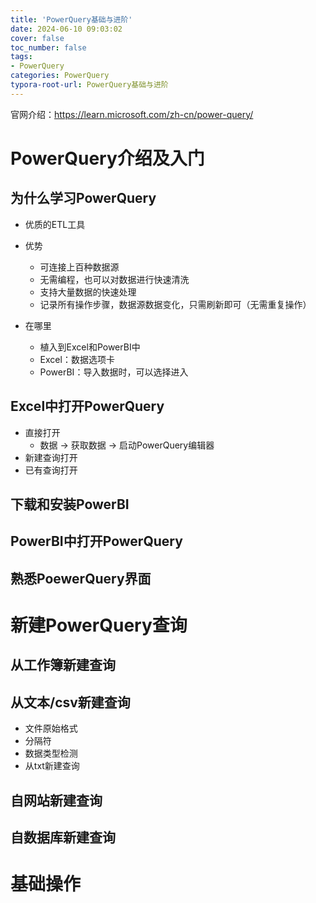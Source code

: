 ```yaml
---
title: 'PowerQuery基础与进阶'
date: 2024-06-10 09:03:02
cover: false
toc_number: false
tags:
- PowerQuery
categories: PowerQuery
typora-root-url: PowerQuery基础与进阶
---
```


官网介绍：https://learn.microsoft.com/zh-cn/power-query/

# PowerQuery介绍及入门

## 为什么学习PowerQuery

- 优质的ETL工具
- 优势
  - 可连接上百种数据源
  - 无需编程，也可以对数据进行快速清洗
  - 支持大量数据的快速处理
  - 记录所有操作步骤，数据源数据变化，只需刷新即可（无需重复操作）

- 在哪里
  - 植入到Excel和PowerBI中
  - Excel：数据选项卡
  - PowerBI：导入数据时，可以选择进入

## Excel中打开PowerQuery

- 直接打开
  - 数据  →  获取数据  →  启动PowerQuery编辑器
- 新建查询打开
- 已有查询打开

## 下载和安装PowerBI



## PowerBI中打开PowerQuery



## 熟悉PoewerQuery界面



# 新建PowerQuery查询

## 从工作簿新建查询



## 从文本/csv新建查询

- 文件原始格式
- 分隔符
- 数据类型检测
- 从txt新建查询

## 自网站新建查询



## 自数据库新建查询









# 基础操作

